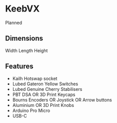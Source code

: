 # KeebVX
Planned

## Dimensions
Width
Length
Height

## Features
- Kailh Hotswap socket
- Lubed Gateron Yellow Switches
- Lubed Genuine Cherry Stabilisers
- PBT DSA OR 3D Print Keycaps
- Bourns Encoders OR Joystick OR Arrow buttons
- Aluminium OR 3D Print Knobs
- Arduino Pro Micro
- USB-C
